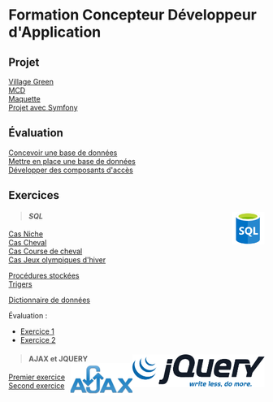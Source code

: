 # Formation Concepteur Développeur d'Application

## Projet
[Village Green](https://github.com/MiKL5/afpaCdaGreenVillage "Village Green")  
[MCD](filRouge/ "fil rouge")  
[Maquette](mockup/ "Maquette")  
[Projet avec Symfony](https://github.com/MiKL5/afpaCdaGreenVillage/blob/main/vilageGreen)  

#### 


## Évaluation

[Concevoir une base de données]()  
[Mettre en place une base de données]()  
[Développer des composants d'accès]()  
## Exercices

>#### ***SQL*** <img align="right" src="src/img/SQL.png" alt="SQL" title="Struured Query Language" widht="auto" height="64px">  

[Cas Niche]()  
[Cas Cheval]()  
[Cas Course de cheval]()  
[Cas Jeux olympiques d'hiver]()  

[Procédures stockées](developperDesComposantsDinterface/developperDesComposantsAcces/proceduresStockees.md)  
[Trigers]()  

[Dictionnaire de données]()  

Évaluation :
* [Exercice 1](MCD/evaluationConcevoirUneBaseDeDonnees/exercice1 "Exercice 1 - Domaine de Gestion des emprunts")
* [Exercice 2](MCD/evaluationConcevoirUneBaseDeDonnees/exercice2 "Exercice 2")

> #### AJAX et JQUERY  <img align="right" src="src/img/jquery-official.svg" alt="JQUERY" title="JQUERY" widht="auto" height="64px"> <img align="right" src="src/img/javascript-jquery-xml-ajax.png" alt="AJAX" title="AJAX" widht="auto" height="64px">  

[Premier exercice](back-end/AJAX_JQuery/1erExercice)  
[Second exercice](back-end/AJAX_JQuery/2dExercice)  
